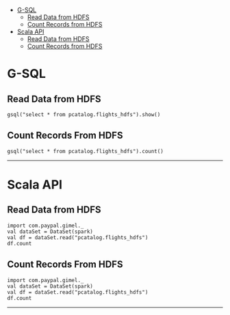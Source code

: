 
* [G-SQL](#g--sql)
    * [Read Data from HDFS](#read-data-from-hdfs)
    * [Count Records from HDFS](#count-records-from-hdfs)
* [Scala API](#scala-api)
    * [Read Data from HDFS](#read-data-from-hdfs)
    * [Count Records from HDFS](#count-records-from-hdfs)
   
# G-SQL

## Read Data from HDFS
```
gsql("select * from pcatalog.flights_hdfs").show()
```

## Count Records From HDFS
```
gsql("select * from pcatalog.flights_hdfs").count()
```
______________________________________________________

# Scala API

## Read Data from HDFS
```
import com.paypal.gimel._
val dataSet = DataSet(spark)
val df = dataSet.read("pcatalog.flights_hdfs")
df.count
```

## Count Records From HDFS
```
import com.paypal.gimel._
val dataSet = DataSet(spark)
val df = dataSet.read("pcatalog.flights_hdfs")
df.count
```
_________________________________________________



